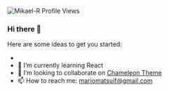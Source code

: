 <p align="left"><img src="https://komarev.com/ghpvc/?username=MarioMatsui&label=Profile Views&color=blue&style=flat-square" alt="Mikael-R Profile Views" /> </p>

### Hi there 👋

Here are some ideas to get you started:

- 
- 🌱 I’m currently learning React
- 👯 I’m looking to collaborate on [Chameleon Theme](https://github.com/ChameleonTheme/Chameleon-theme)
- 📫 How to reach me: mariomatsuif@gmail.com
